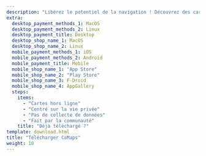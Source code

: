```yaml
---
description: "Libérez le potentiel de la navigation ! Découvrez des cartes hors ligne, des fonctionnalités centrées sur la vie privée et une application communautaire"
extra:
  desktop_payment_methods_1: MacOS
  desktop_payment_methods_2: Linux
  desktop_payment_title: Desktop
  desktop_shop_name_1: MacOS
  desktop_shop_name_2: Linux
  mobile_payment_methods_1: iOS
  mobile_payment_methods_2: Android
  mobile_payment_title: Mobile
  mobile_shop_name_1: "App Store"
  mobile_shop_name_2: "Play Store"
  mobile_shop_name_3: F-Droid
  mobile_shop_name_4: AppGallery
  steps:
    items:
      - "Cartes hors ligne"
      - "Centré sur la vie privée"
      - "Pas de collecte de données"
      - "Fait par la communauté"
    title: "Déjà téléchargé ?"
template: download.html
title: "Télécharger CoMaps"
weight: 10
---
```

